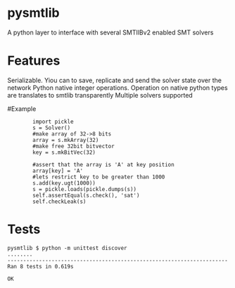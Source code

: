 # pysmtlib
A python layer to interface with several SMTlIBv2 enabled SMT solvers

# Features
Serializable. Yiou can to save, replicate and send the solver state over the network
Python native integer operations. Operation on native python types are translates to smtlib transparently
Multiple solvers supported

#Example
```
        import pickle
        s = Solver()
        #make array of 32->8 bits
        array = s.mkArray(32)
        #make free 32bit bitvector 
        key = s.mkBitVec(32)

        #assert that the array is 'A' at key position
        array[key] = 'A'
        #lets restrict key to be greater than 1000
        s.add(key.ugt(1000))
        s = pickle.loads(pickle.dumps(s))
        self.assertEqual(s.check(), 'sat')
        self.checkLeak(s)

```

# Tests
```
pysmtlib $ python -m unittest discover
........
----------------------------------------------------------------------
Ran 8 tests in 0.619s

OK
```
